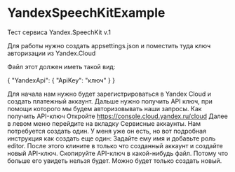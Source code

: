 # YandexSpeechKitExample
Тест сервиса Yandex.SpeechKit v.1

Для работы нужно создать appsettings.json и поместить туда ключ авторизации из Yandex.Cloud

Файл этот должен иметь такой вид:

{
  "YandexApi": {
    "ApiKey": "ключ"
  }
}



Для начала нам нужно будет зарегистрироваться в Yandex Cloud и создать платежный аккаунт.
Дальше нужно получить API ключ, при помощи которого мы будем авторизовывать наши запросы.
Как получить API-ключ
Откройте https://console.cloud.yandex.ru/cloud
Далее в левом меню перейдите на вкладку Сервисные аккаунты.
Нам потребуется создать один. У меня уже он есть, но вот подробная инструкция как создать еще один:
Задайте ему имя и добавьте роль editor.
После этого клините в только что созданный аккаунт и создайте новый API-ключ.
Скопируйте API-ключ в какой-нибудь файл. Потому что больше его увидеть нельзя будет. Можно будет только создать новый.
